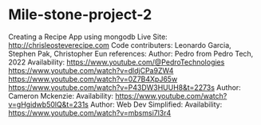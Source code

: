 # Mile-stone-project-2
Creating a Recipe App using mongodb 
Live Site: http://chrisleosteverecipe.com
Code contributers: Leonardo Garcia, Stephen Pak, Christopher Eun
references: 
Author: Pedro from Pedro Tech, 2022
  Availability: https://www.youtube.com/@PedroTechnologies
                https://www.youtube.com/watch?v=dldjCPa9ZW4
                https://www.youtube.com/watch?v=0Z7B4XpJ65w
                https://www.youtube.com/watch?v=P43DW3HUUH8&t=2273s
Author: Cameron Mckenzie: 
   Availability: https://www.youtube.com/watch?v=gHgidwb50lQ&t=231s
Author: Web Dev Simplified: 
    Availability: https://www.youtube.com/watch?v=mbsmsi7l3r4
   
 
